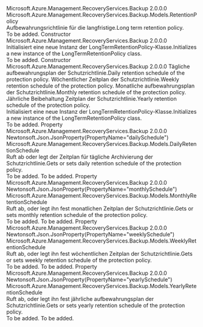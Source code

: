 <Type Name="LongTermRetentionPolicy" FullName="Microsoft.Azure.Management.RecoveryServices.Backup.Models.LongTermRetentionPolicy">
  <TypeSignature Language="C#" Value="public class LongTermRetentionPolicy : Microsoft.Azure.Management.RecoveryServices.Backup.Models.RetentionPolicy" />
  <TypeSignature Language="ILAsm" Value=".class public auto ansi beforefieldinit LongTermRetentionPolicy extends Microsoft.Azure.Management.RecoveryServices.Backup.Models.RetentionPolicy" />
  <TypeSignature Language="DocId" Value="T:Microsoft.Azure.Management.RecoveryServices.Backup.Models.LongTermRetentionPolicy" />
  <TypeSignature Language="VB.NET" Value="Public Class LongTermRetentionPolicy&#xA;Inherits RetentionPolicy" />
  <TypeSignature Language="F#" Value="type LongTermRetentionPolicy = class&#xA;    inherit RetentionPolicy" />
  <AssemblyInfo>
    <AssemblyName>Microsoft.Azure.Management.RecoveryServices.Backup</AssemblyName>
    <AssemblyVersion>2.0.0.0</AssemblyVersion>
  </AssemblyInfo>
  <Base>
    <BaseTypeName>Microsoft.Azure.Management.RecoveryServices.Backup.Models.RetentionPolicy</BaseTypeName>
  </Base>
  <Interfaces />
  <Docs>
    <summary>
            <span data-ttu-id="346f7-101">Aufbewahrungsrichtlinie für die langfristige.</span><span class="sxs-lookup"><span data-stu-id="346f7-101">Long term retention policy.</span></span>
            </summary>
    <remarks>To be added.</remarks>
  </Docs>
  <Members>
    <Member MemberName=".ctor">
      <MemberSignature Language="C#" Value="public LongTermRetentionPolicy ();" />
      <MemberSignature Language="ILAsm" Value=".method public hidebysig specialname rtspecialname instance void .ctor() cil managed" />
      <MemberSignature Language="DocId" Value="M:Microsoft.Azure.Management.RecoveryServices.Backup.Models.LongTermRetentionPolicy.#ctor" />
      <MemberSignature Language="VB.NET" Value="Public Sub New ()" />
      <MemberType>Constructor</MemberType>
      <AssemblyInfo>
        <AssemblyName>Microsoft.Azure.Management.RecoveryServices.Backup</AssemblyName>
        <AssemblyVersion>2.0.0.0</AssemblyVersion>
      </AssemblyInfo>
      <Parameters />
      <Docs>
        <summary>
            <span data-ttu-id="346f7-102">Initialisiert eine neue Instanz der LongTermRetentionPolicy-Klasse.</span><span class="sxs-lookup"><span data-stu-id="346f7-102">Initializes a new instance of the LongTermRetentionPolicy class.</span></span>
            </summary>
        <remarks>To be added.</remarks>
      </Docs>
    </Member>
    <Member MemberName=".ctor">
      <MemberSignature Language="C#" Value="public LongTermRetentionPolicy (Microsoft.Azure.Management.RecoveryServices.Backup.Models.DailyRetentionSchedule dailySchedule = null, Microsoft.Azure.Management.RecoveryServices.Backup.Models.WeeklyRetentionSchedule weeklySchedule = null, Microsoft.Azure.Management.RecoveryServices.Backup.Models.MonthlyRetentionSchedule monthlySchedule = null, Microsoft.Azure.Management.RecoveryServices.Backup.Models.YearlyRetentionSchedule yearlySchedule = null);" />
      <MemberSignature Language="ILAsm" Value=".method public hidebysig specialname rtspecialname instance void .ctor(class Microsoft.Azure.Management.RecoveryServices.Backup.Models.DailyRetentionSchedule dailySchedule, class Microsoft.Azure.Management.RecoveryServices.Backup.Models.WeeklyRetentionSchedule weeklySchedule, class Microsoft.Azure.Management.RecoveryServices.Backup.Models.MonthlyRetentionSchedule monthlySchedule, class Microsoft.Azure.Management.RecoveryServices.Backup.Models.YearlyRetentionSchedule yearlySchedule) cil managed" />
      <MemberSignature Language="DocId" Value="M:Microsoft.Azure.Management.RecoveryServices.Backup.Models.LongTermRetentionPolicy.#ctor(Microsoft.Azure.Management.RecoveryServices.Backup.Models.DailyRetentionSchedule,Microsoft.Azure.Management.RecoveryServices.Backup.Models.WeeklyRetentionSchedule,Microsoft.Azure.Management.RecoveryServices.Backup.Models.MonthlyRetentionSchedule,Microsoft.Azure.Management.RecoveryServices.Backup.Models.YearlyRetentionSchedule)" />
      <MemberSignature Language="VB.NET" Value="Public Sub New (Optional dailySchedule As DailyRetentionSchedule = null, Optional weeklySchedule As WeeklyRetentionSchedule = null, Optional monthlySchedule As MonthlyRetentionSchedule = null, Optional yearlySchedule As YearlyRetentionSchedule = null)" />
      <MemberSignature Language="F#" Value="new Microsoft.Azure.Management.RecoveryServices.Backup.Models.LongTermRetentionPolicy : Microsoft.Azure.Management.RecoveryServices.Backup.Models.DailyRetentionSchedule * Microsoft.Azure.Management.RecoveryServices.Backup.Models.WeeklyRetentionSchedule * Microsoft.Azure.Management.RecoveryServices.Backup.Models.MonthlyRetentionSchedule * Microsoft.Azure.Management.RecoveryServices.Backup.Models.YearlyRetentionSchedule -&gt; Microsoft.Azure.Management.RecoveryServices.Backup.Models.LongTermRetentionPolicy" Usage="new Microsoft.Azure.Management.RecoveryServices.Backup.Models.LongTermRetentionPolicy (dailySchedule, weeklySchedule, monthlySchedule, yearlySchedule)" />
      <MemberType>Constructor</MemberType>
      <AssemblyInfo>
        <AssemblyName>Microsoft.Azure.Management.RecoveryServices.Backup</AssemblyName>
        <AssemblyVersion>2.0.0.0</AssemblyVersion>
      </AssemblyInfo>
      <Parameters>
        <Parameter Name="dailySchedule" Type="Microsoft.Azure.Management.RecoveryServices.Backup.Models.DailyRetentionSchedule" />
        <Parameter Name="weeklySchedule" Type="Microsoft.Azure.Management.RecoveryServices.Backup.Models.WeeklyRetentionSchedule" />
        <Parameter Name="monthlySchedule" Type="Microsoft.Azure.Management.RecoveryServices.Backup.Models.MonthlyRetentionSchedule" />
        <Parameter Name="yearlySchedule" Type="Microsoft.Azure.Management.RecoveryServices.Backup.Models.YearlyRetentionSchedule" />
      </Parameters>
      <Docs>
        <param name="dailySchedule"><span data-ttu-id="346f7-103">Tägliche aufbewahrungsplan der Schutzrichtlinie.</span><span class="sxs-lookup"><span data-stu-id="346f7-103">Daily retention schedule of the protection policy.</span></span></param>
        <param name="weeklySchedule"><span data-ttu-id="346f7-104">Wöchentlicher Zeitplan der Schutzrichtlinie.</span><span class="sxs-lookup"><span data-stu-id="346f7-104">Weekly retention schedule of the protection policy.</span></span></param>
        <param name="monthlySchedule"><span data-ttu-id="346f7-105">Monatliche aufbewahrungsplan der Schutzrichtlinie.</span><span class="sxs-lookup"><span data-stu-id="346f7-105">Monthly retention schedule of the protection policy.</span></span></param>
        <param name="yearlySchedule"><span data-ttu-id="346f7-106">Jährliche Beibehaltung Zeitplan der Schutzrichtlinie.</span><span class="sxs-lookup"><span data-stu-id="346f7-106">Yearly retention schedule of the protection policy.</span></span></param>
        <summary>
            <span data-ttu-id="346f7-107">Initialisiert eine neue Instanz der LongTermRetentionPolicy-Klasse.</span><span class="sxs-lookup"><span data-stu-id="346f7-107">Initializes a new instance of the LongTermRetentionPolicy class.</span></span>
            </summary>
        <remarks>To be added.</remarks>
      </Docs>
    </Member>
    <Member MemberName="DailySchedule">
      <MemberSignature Language="C#" Value="public Microsoft.Azure.Management.RecoveryServices.Backup.Models.DailyRetentionSchedule DailySchedule { get; set; }" />
      <MemberSignature Language="ILAsm" Value=".property instance class Microsoft.Azure.Management.RecoveryServices.Backup.Models.DailyRetentionSchedule DailySchedule" />
      <MemberSignature Language="DocId" Value="P:Microsoft.Azure.Management.RecoveryServices.Backup.Models.LongTermRetentionPolicy.DailySchedule" />
      <MemberSignature Language="VB.NET" Value="Public Property DailySchedule As DailyRetentionSchedule" />
      <MemberSignature Language="F#" Value="member this.DailySchedule : Microsoft.Azure.Management.RecoveryServices.Backup.Models.DailyRetentionSchedule with get, set" Usage="Microsoft.Azure.Management.RecoveryServices.Backup.Models.LongTermRetentionPolicy.DailySchedule" />
      <MemberType>Property</MemberType>
      <AssemblyInfo>
        <AssemblyName>Microsoft.Azure.Management.RecoveryServices.Backup</AssemblyName>
        <AssemblyVersion>2.0.0.0</AssemblyVersion>
      </AssemblyInfo>
      <Attributes>
        <Attribute>
          <AttributeName>Newtonsoft.Json.JsonProperty(PropertyName="dailySchedule")</AttributeName>
        </Attribute>
      </Attributes>
      <ReturnValue>
        <ReturnType>Microsoft.Azure.Management.RecoveryServices.Backup.Models.DailyRetentionSchedule</ReturnType>
      </ReturnValue>
      <Docs>
        <summary>
            <span data-ttu-id="346f7-108">Ruft ab oder legt der Zeitplan für tägliche Archivierung der Schutzrichtlinie.</span><span class="sxs-lookup"><span data-stu-id="346f7-108">Gets or sets daily retention schedule of the protection policy.</span></span>
            </summary>
        <value>To be added.</value>
        <remarks>To be added.</remarks>
      </Docs>
    </Member>
    <Member MemberName="MonthlySchedule">
      <MemberSignature Language="C#" Value="public Microsoft.Azure.Management.RecoveryServices.Backup.Models.MonthlyRetentionSchedule MonthlySchedule { get; set; }" />
      <MemberSignature Language="ILAsm" Value=".property instance class Microsoft.Azure.Management.RecoveryServices.Backup.Models.MonthlyRetentionSchedule MonthlySchedule" />
      <MemberSignature Language="DocId" Value="P:Microsoft.Azure.Management.RecoveryServices.Backup.Models.LongTermRetentionPolicy.MonthlySchedule" />
      <MemberSignature Language="VB.NET" Value="Public Property MonthlySchedule As MonthlyRetentionSchedule" />
      <MemberSignature Language="F#" Value="member this.MonthlySchedule : Microsoft.Azure.Management.RecoveryServices.Backup.Models.MonthlyRetentionSchedule with get, set" Usage="Microsoft.Azure.Management.RecoveryServices.Backup.Models.LongTermRetentionPolicy.MonthlySchedule" />
      <MemberType>Property</MemberType>
      <AssemblyInfo>
        <AssemblyName>Microsoft.Azure.Management.RecoveryServices.Backup</AssemblyName>
        <AssemblyVersion>2.0.0.0</AssemblyVersion>
      </AssemblyInfo>
      <Attributes>
        <Attribute>
          <AttributeName>Newtonsoft.Json.JsonProperty(PropertyName="monthlySchedule")</AttributeName>
        </Attribute>
      </Attributes>
      <ReturnValue>
        <ReturnType>Microsoft.Azure.Management.RecoveryServices.Backup.Models.MonthlyRetentionSchedule</ReturnType>
      </ReturnValue>
      <Docs>
        <summary>
            <span data-ttu-id="346f7-109">Ruft ab, oder legt ihn fest monatlichen Zeitplan der Schutzrichtlinie.</span><span class="sxs-lookup"><span data-stu-id="346f7-109">Gets or sets monthly retention schedule of the protection policy.</span></span>
            </summary>
        <value>To be added.</value>
        <remarks>To be added.</remarks>
      </Docs>
    </Member>
    <Member MemberName="WeeklySchedule">
      <MemberSignature Language="C#" Value="public Microsoft.Azure.Management.RecoveryServices.Backup.Models.WeeklyRetentionSchedule WeeklySchedule { get; set; }" />
      <MemberSignature Language="ILAsm" Value=".property instance class Microsoft.Azure.Management.RecoveryServices.Backup.Models.WeeklyRetentionSchedule WeeklySchedule" />
      <MemberSignature Language="DocId" Value="P:Microsoft.Azure.Management.RecoveryServices.Backup.Models.LongTermRetentionPolicy.WeeklySchedule" />
      <MemberSignature Language="VB.NET" Value="Public Property WeeklySchedule As WeeklyRetentionSchedule" />
      <MemberSignature Language="F#" Value="member this.WeeklySchedule : Microsoft.Azure.Management.RecoveryServices.Backup.Models.WeeklyRetentionSchedule with get, set" Usage="Microsoft.Azure.Management.RecoveryServices.Backup.Models.LongTermRetentionPolicy.WeeklySchedule" />
      <MemberType>Property</MemberType>
      <AssemblyInfo>
        <AssemblyName>Microsoft.Azure.Management.RecoveryServices.Backup</AssemblyName>
        <AssemblyVersion>2.0.0.0</AssemblyVersion>
      </AssemblyInfo>
      <Attributes>
        <Attribute>
          <AttributeName>Newtonsoft.Json.JsonProperty(PropertyName="weeklySchedule")</AttributeName>
        </Attribute>
      </Attributes>
      <ReturnValue>
        <ReturnType>Microsoft.Azure.Management.RecoveryServices.Backup.Models.WeeklyRetentionSchedule</ReturnType>
      </ReturnValue>
      <Docs>
        <summary>
            <span data-ttu-id="346f7-110">Ruft ab, oder legt ihn fest wöchentlichen Zeitplan der Schutzrichtlinie.</span><span class="sxs-lookup"><span data-stu-id="346f7-110">Gets or sets weekly retention schedule of the protection policy.</span></span>
            </summary>
        <value>To be added.</value>
        <remarks>To be added.</remarks>
      </Docs>
    </Member>
    <Member MemberName="YearlySchedule">
      <MemberSignature Language="C#" Value="public Microsoft.Azure.Management.RecoveryServices.Backup.Models.YearlyRetentionSchedule YearlySchedule { get; set; }" />
      <MemberSignature Language="ILAsm" Value=".property instance class Microsoft.Azure.Management.RecoveryServices.Backup.Models.YearlyRetentionSchedule YearlySchedule" />
      <MemberSignature Language="DocId" Value="P:Microsoft.Azure.Management.RecoveryServices.Backup.Models.LongTermRetentionPolicy.YearlySchedule" />
      <MemberSignature Language="VB.NET" Value="Public Property YearlySchedule As YearlyRetentionSchedule" />
      <MemberSignature Language="F#" Value="member this.YearlySchedule : Microsoft.Azure.Management.RecoveryServices.Backup.Models.YearlyRetentionSchedule with get, set" Usage="Microsoft.Azure.Management.RecoveryServices.Backup.Models.LongTermRetentionPolicy.YearlySchedule" />
      <MemberType>Property</MemberType>
      <AssemblyInfo>
        <AssemblyName>Microsoft.Azure.Management.RecoveryServices.Backup</AssemblyName>
        <AssemblyVersion>2.0.0.0</AssemblyVersion>
      </AssemblyInfo>
      <Attributes>
        <Attribute>
          <AttributeName>Newtonsoft.Json.JsonProperty(PropertyName="yearlySchedule")</AttributeName>
        </Attribute>
      </Attributes>
      <ReturnValue>
        <ReturnType>Microsoft.Azure.Management.RecoveryServices.Backup.Models.YearlyRetentionSchedule</ReturnType>
      </ReturnValue>
      <Docs>
        <summary>
            <span data-ttu-id="346f7-111">Ruft ab, oder legt ihn fest jährliche aufbewahrungsplan der Schutzrichtlinie.</span><span class="sxs-lookup"><span data-stu-id="346f7-111">Gets or sets yearly retention schedule of the protection policy.</span></span>
            </summary>
        <value>To be added.</value>
        <remarks>To be added.</remarks>
      </Docs>
    </Member>
  </Members>
</Type>